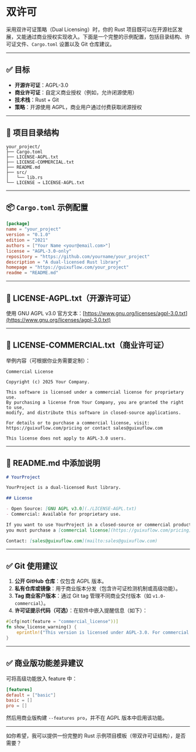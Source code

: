 # 双许可

采用双许可证策略（Dual Licensing）时，你的 Rust 项目既可以在开源社区发展，又能通过商业授权实现收入。下面是一个完整的示例配置，包括目录结构、许可证文件、`Cargo.toml` 设置以及 Git 仓库建议。

---

## ✅ 目标

- **开源许可证**：AGPL-3.0
- **商业许可证**：自定义商业授权（例如，允许闭源使用）
- **技术栈**：Rust + Git
- **策略**：开源使用 AGPL，商业用户通过付费获取闭源授权

---

## 📁 项目目录结构

```
your_project/
├── Cargo.toml
├── LICENSE-AGPL.txt
├── LICENSE-COMMERCIAL.txt
├── README.md
├── src/
│   └── lib.rs
└── LICENSE → LICENSE-AGPL.txt
```

---

## 📦 `Cargo.toml` 示例配置

```toml
[package]
name = "your_project"
version = "0.1.0"
edition = "2021"
authors = ["Your Name <your@email.com>"]
license = "AGPL-3.0-only"
repository = "https://github.com/yourname/your_project"
description = "A dual-licensed Rust library"
homepage = "https://guixuflow.com/your_project"
readme = "README.md"
```

---

## 📄 LICENSE-AGPL.txt（开源许可证）

使用 GNU AGPL v3.0 官方文本：[https://www.gnu.org/licenses/agpl-3.0.txt](https://www.gnu.org/licenses/agpl-3.0.txt)

---

## 📄 LICENSE-COMMERCIAL.txt（商业许可证）

举例内容（可根据你业务需要定制）：

```text
Commercial License

Copyright (c) 2025 Your Company.

This software is licensed under a commercial license for proprietary use.
By purchasing a license from Your Company, you are granted the right to use,
modify, and distribute this software in closed-source applications.

For details or to purchase a commercial license, visit:
https://guixuflow.com/pricing or contact sales@guixuflow.com

This license does not apply to AGPL-3.0 users.
```

---

## 📄 README.md 中添加说明

```markdown
# YourProject

YourProject is a dual-licensed Rust library.

## License

- Open Source: [GNU AGPL v3.0](./LICENSE-AGPL.txt)
- Commercial: Available for proprietary use.

If you want to use YourProject in a closed-source or commercial product,
you must purchase a [commercial license](https://guixuflow.com/pricing).

Contact: [sales@guixuflow.com](mailto:sales@guixuflow.com)
```

---

## ✅ Git 使用建议

1. **公开 GitHub 仓库**：仅包含 AGPL 版本。
2. **私有仓库或镜像**：用于商业版本分发（包含许可证检测机制或高级功能）。
3. **Tag 商业客户版本**：通过 Git tag 管理不同商业交付版本（如 `v1.0-commercial`）。
4. **许可证提示代码（可选）**：在软件中嵌入提醒信息（如下）：

```rust
#[cfg(not(feature = "commercial_license"))]
fn show_license_warning() {
    eprintln!("This version is licensed under AGPL-3.0. For commercial use, please contact sales@guixuflow.com.");
}
```

---

## ✅ 商业版功能差异建议

可将高级功能放入 feature 中：

```toml
[features]
default = ["basic"]
basic = []
pro = []
```

然后用商业版构建 `--features pro`，并不在 AGPL 版本中启用该功能。

---

如你希望，我可以提供一份完整的 Rust 示例项目模板（带双许可证结构），是否需要？
